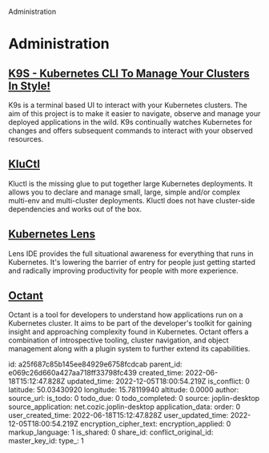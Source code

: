 Administration

# Administration

## [**K9S** - Kubernetes CLI To Manage Your Clusters In Style!](https://k9scli.io/)
K9s is a terminal based UI to interact with your Kubernetes clusters. The aim of this project is to make it easier to navigate, observe and manage your deployed applications in the wild. K9s continually watches Kubernetes for changes and offers subsequent commands to interact with your observed resources.

## [**KluCtl**](https://kluctl.io/)
Kluctl is the missing glue to put together large Kubernetes deployments.
It allows you to declare and manage small, large, simple and/or complex multi-env and multi-cluster deployments.
Kluctl does not have cluster-side dependencies and works out of the box.

## [**Kubernetes Lens**](https://github.com/lensapp/lens)
Lens IDE provides the full situational awareness for everything that runs in Kubernetes. It's lowering the barrier of entry for people just getting started and radically improving productivity for people with more experience.

## [**Octant**](https://github.com/vmware-tanzu/octant)
Octant is a tool for developers to understand how applications run on a Kubernetes cluster. It aims to be part of the developer's toolkit for gaining insight and approaching complexity found in Kubernetes. Octant offers a combination of introspective tooling, cluster navigation, and object management along with a plugin system to further extend its capabilities.



id: a25f687c85b145ee84929e6758fcdcab
parent_id: e069c26d660a427aa718ff33798fc439
created_time: 2022-06-18T15:12:47.828Z
updated_time: 2022-12-05T18:00:54.219Z
is_conflict: 0
latitude: 50.03430920
longitude: 15.78119940
altitude: 0.0000
author: 
source_url: 
is_todo: 0
todo_due: 0
todo_completed: 0
source: joplin-desktop
source_application: net.cozic.joplin-desktop
application_data: 
order: 0
user_created_time: 2022-06-18T15:12:47.828Z
user_updated_time: 2022-12-05T18:00:54.219Z
encryption_cipher_text: 
encryption_applied: 0
markup_language: 1
is_shared: 0
share_id: 
conflict_original_id: 
master_key_id: 
type_: 1